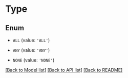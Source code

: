 # Type


## Enum

* `ALL` (value: `'ALL'`)

* `ANY` (value: `'ANY'`)

* `NONE` (value: `'NONE'`)

[[Back to Model list]](../README.md#documentation-for-models) [[Back to API list]](../README.md#documentation-for-api-endpoints) [[Back to README]](../README.md)


